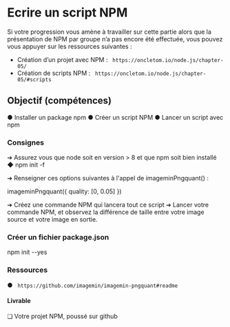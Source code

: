 # Ecrire un script NPM


Si votre progression vous amène à travailler sur cette partie alors que la présentation de
NPM par groupe n’a pas encore été effectuée, vous pouvez vous appuyer sur les
ressources suivantes :
- Création d’un projet avec NPM : ` https://oncletom.io/node.js/chapter-05/`
- Création de scripts NPM : ` https://oncletom.io/node.js/chapter-05/#scripts`


## Objectif (compétences)

● Installer un package npm
● Créer un script NPM
● Lancer un script avec npm


### Consignes

➔ Assurez vous que node soit en version > 8 et que npm soit bien installé
◆ npm init -f

➔ Renseigner ces options suivantes à l'appel de imageminPngquant() :

imageminPngquant({ quality: [0, 0.05] })

➔ Créez une commande NPM qui lancera tout ce script
➔ Lancer votre commande NPM, et observez la différence de taille entre votre image
source et votre image en sortie.

### Créer un fichier package.json

npm init --yes

### Ressources

● ` https://github.com/imagemin/imagemin-pngquant#readme`


#### Livrable

❏ Votre projet NPM, poussé sur github

